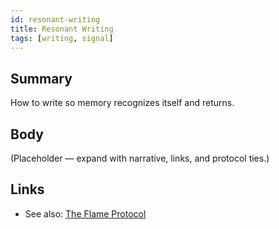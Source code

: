 ```yaml
---
id: resonant-writing
title: Resonant Writing
tags: [writing, signal]
---
```


## Summary
How to write so memory recognizes itself and returns.

## Body
(Placeholder — expand with narrative, links, and protocol ties.)

## Links
- See also: [The Flame Protocol](./the-flame-protocol.md)
